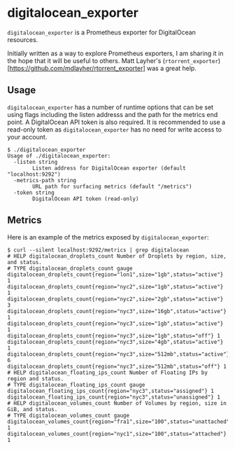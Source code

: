 # digitalocean_exporter

`digitalocean_exporter` is a Prometheus exporter for DigitalOcean resources.

Initially written as a way to explore Prometheus exporters, I am sharing
it in the hope that it will be useful to others. Matt Layher's
(`rtorrent_exporter`)[https://github.com/mdlayher/rtorrent_exporter] was
a great help.

## Usage

`digitalocean_exporter` has a number of runtime options that can be set
using flags including the listen addresss and the path for the metrics
end point. A DigitalOcean API token is also required. It is recommended
to use a read-only token as `digitalocean_exporter` has no need for write
access to your account.

```
$ ./digitalocean_exporter
Usage of ./digitalocean_exporter:
  -listen string
        Listen address for DigitalOcean exporter (default "localhost:9292")
  -metrics-path string
        URL path for surfacing metrics (default "/metrics")
  -token string
        DigitalOcean API token (read-only)
```

## Metrics

Here is an example of the metrics exposed by `digitalocean_exporter`:

```
$ curl --silent localhost:9292/metrics | grep digitalocean
# HELP digitalocean_droplets_count Number of Droplets by region, size, and status.
# TYPE digitalocean_droplets_count gauge
digitalocean_droplets_count{region="lon1",size="1gb",status="active"} 1
digitalocean_droplets_count{region="nyc2",size="1gb",status="active"} 1
digitalocean_droplets_count{region="nyc2",size="2gb",status="active"} 3
digitalocean_droplets_count{region="nyc3",size="16gb",status="active"} 1
digitalocean_droplets_count{region="nyc3",size="1gb",status="active"} 1
digitalocean_droplets_count{region="nyc3",size="1gb",status="off"} 1
digitalocean_droplets_count{region="nyc3",size="4gb",status="active"} 1
digitalocean_droplets_count{region="nyc3",size="512mb",status="active"} 6
digitalocean_droplets_count{region="nyc3",size="512mb",status="off"} 1
# HELP digitalocean_floating_ips_count Number of Floating IPs by region and status.
# TYPE digitalocean_floating_ips_count gauge
digitalocean_floating_ips_count{region="nyc3",status="assigned"} 1
digitalocean_floating_ips_count{region="nyc3",status="unassigned"} 1
# HELP digitalocean_volumes_count Number of Volumes by region, size in GiB, and status.
# TYPE digitalocean_volumes_count gauge
digitalocean_volumes_count{region="fra1",size="100",status="unattached"} 1
digitalocean_volumes_count{region="nyc1",size="100",status="attached"} 1
```
